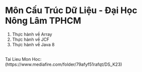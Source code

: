 # Môn Cấu Trúc Dữ Liệu - Đại Học Nông Lâm TPHCM

<ol>
  <li>Thực hành về Array</li>
  <li>Thực hành về JCF</li>
  <li>Thực hành về Java 8</li>
</ol>

</br>
 Tai Lieu Mon Hoc: (https://www.mediafire.com/folder/79afyf51rafqt/DS_K23)

 
